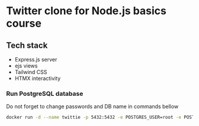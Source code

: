 # Twitter clone for Node.js basics course

## Tech stack

- Express.js server
- ejs views
- Tailwind CSS
- HTMX interactivity

### Run PostgreSQL database

Do not forget to change passwords and DB name in commands bellow

```bash
docker run -d --name twittie -p 5432:5432 -e POSTGRES_USER=root -e POSTGRES_PASSWORD=<your-password> -e POSTGRES_DB=<your-db-name> postgres:15
```
